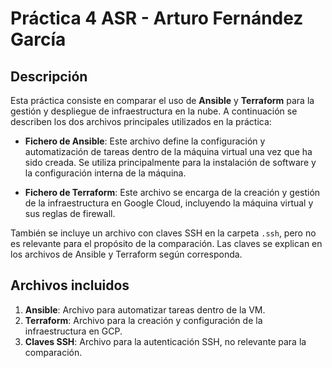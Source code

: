 # Práctica 4 ASR - Arturo Fernández García

## Descripción

Esta práctica consiste en comparar el uso de **Ansible** y **Terraform** para la gestión y despliegue de infraestructura en la nube. A continuación se describen los dos archivos principales utilizados en la práctica:

- **Fichero de Ansible**: Este archivo define la configuración y automatización de tareas dentro de la máquina virtual una vez que ha sido creada. Se utiliza principalmente para la instalación de software y la configuración interna de la máquina.
  
- **Fichero de Terraform**: Este archivo se encarga de la creación y gestión de la infraestructura en Google Cloud, incluyendo la máquina virtual y sus reglas de firewall.

También se incluye un archivo con claves SSH en la carpeta `.ssh`, pero no es relevante para el propósito de la comparación. Las claves se explican en los archivos de Ansible y Terraform según corresponda.

## Archivos incluidos

1. **Ansible**: Archivo para automatizar tareas dentro de la VM.
2. **Terraform**: Archivo para la creación y configuración de la infraestructura en GCP.
3. **Claves SSH**: Archivo para la autenticación SSH, no relevante para la comparación.

